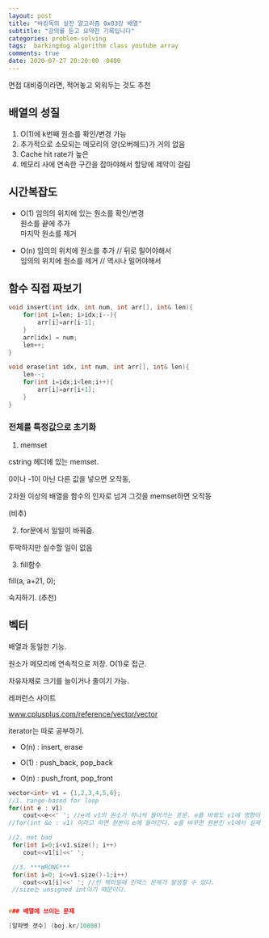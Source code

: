 ```yaml
---
layout: post
title: "바킹독의 실전 알고리즘 0x03강 배열"
subtitle: "강의를 듣고 요약한 기록입니다"
categories: problem-solving
tags:  barkingdog algorithm class youtube array
comments: true
date: 2020-07-27 20:20:00 -0400
---
```


면접 대비중이라면, 
적어놓고 외워두는 것도 추천

## 배열의 성질

1. O(1)에 k번째 원소를 확인/변경 가능
2. 추가적으로 소모되는 메모리의 양(오버헤드)가 거의 없음
3. Cache hit rate가 높은
4. 메모리 사에 연속한 구간을 잡아야해서 할당에 제약이 걸림

## 시간복잡도
- O(1) 
임의의 위치에 있는 원소를 확인/변경    
원소를 끝에 추가    
마지막 원소를 제거   

- O(n)
임의의 위치에 원소를 추가 // 뒤로 밀어야해서   
임의의 위치에 원소를 제거 // 역시나 밀어야해서   

## 함수 직접 짜보기

```cpp
void insert(int idx, int num, int arr[], int& len){
    for(int i=len; i>idx;i--){
        arr[i]=arr[i-1];
    }
    arr[idx] = num;
    len++;
}

void erase(int idx, int num, int arr[], int& len){
    len--;
    for(int i=idx;i<len;i++){
        arr[i]=arr[i+1]; 
    }
}
```

### 전체를 특정값으로 초기화

1. memset 

cstring 헤더에 있는 memset.

0이나 -1이 아닌 다른 값을 넣으면 오작동,

2차원 이상의 배열을 함수의 인자로 넘겨 그것을 memset하면 오작동

(비추)

2. for문에서 일일이 바꿔줌.

투박하지만 실수할 일이 없음

3. fill함수

fill(a, a+21, 0);

숙지하기. (추천)


## 벡터

배열과 동일한 기능.

원소가 메모리에 연속적으로 저장. O(1)로 접근.

자유자재로 크기를 늘이거나 줄이기 가능.

레퍼런스 사이트

www.cplusplus.com/reference/vector/vector

iterator는 따로 공부하기.

- O(n) :  insert, erase

- O(1) : push_back, pop_back

- O(n) : push_front, pop_front

```cpp
vector<int> v1 = {1,2,3,4,5,6};
//1. range-based for loop
for(int e : v1)
    cout<<e<<' '; //e에 v1의 원소가 하나씩 들어가는 포문. e를 바꿔도 v1에 영향이 가지 않음
//for(int &e : v1) 이라고 하면 원본이 e에 들어간다. e를 바꾸면 원본인 v1에서 실제 해당 원소의 값이 바뀜. 

//2. not bad
 for(int i=0;i<v1.size(); i++)
    cout<<v1[i]<<' ';

 //3. ***WRONG***
 for(int i=0; i<=v1.size()-1;i++)
    cout<<v1[i]<<' '; //빈 벡터일때 인덱스 문제가 발생할 수 있다.
 //size는 unsigned int이기 때문이다.


### 배열에 쓰이는 문제

[알파벳 갯수] (boj.kr/10808)













